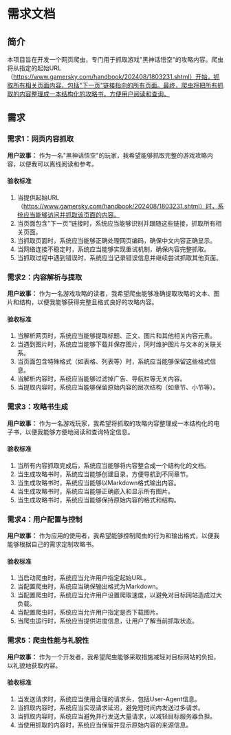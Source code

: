 # 需求文档

## 简介

本项目旨在开发一个网页爬虫，专门用于抓取游戏"黑神话悟空"的攻略内容。爬虫将从指定的起始URL（https://www.gamersky.com/handbook/202408/1803231.shtml）开始，抓取所有相关页面内容，包括"下一页"链接指向的所有页面。最终，爬虫将把所有抓取的内容整理成一本结构化的攻略书，方便用户阅读和查询。

## 需求

### 需求1：网页内容抓取

**用户故事：** 作为一名"黑神话悟空"的玩家，我希望能够抓取完整的游戏攻略内容，以便我可以离线阅读和参考。

#### 验收标准

1. 当提供起始URL（https://www.gamersky.com/handbook/202408/1803231.shtml）时，系统应当能够访问并抓取该页面的内容。
2. 当页面包含"下一页"链接时，系统应当能够识别并跟随这些链接，抓取所有相关页面。
3. 当抓取页面时，系统应当能够正确处理网页编码，确保中文内容正确显示。
4. 当网络连接不稳定时，系统应当能够实现重试机制，确保内容完整抓取。
5. 当抓取过程中遇到错误时，系统应当记录错误信息并继续尝试抓取其他页面。

### 需求2：内容解析与提取

**用户故事：** 作为一名游戏攻略的读者，我希望爬虫能够准确提取攻略的文本、图片和结构，以便我能够获得完整且格式良好的攻略内容。

#### 验收标准

1. 当解析网页时，系统应当能够提取标题、正文、图片和其他相关内容元素。
2. 当遇到图片时，系统应当能够下载并保存图片，同时维护图片与文本的关联关系。
3. 当页面包含特殊格式（如表格、列表等）时，系统应当能够保留这些格式信息。
4. 当解析内容时，系统应当能够过滤掉广告、导航栏等无关内容。
5. 当提取内容时，系统应当能够保留原始内容的层次结构（如章节、小节等）。

### 需求3：攻略书生成

**用户故事：** 作为一名游戏玩家，我希望将抓取的攻略内容整理成一本结构化的电子书，以便我能够方便地阅读和查询特定信息。

#### 验收标准

1. 当所有内容抓取完成后，系统应当能够将内容整合成一个结构化的文档。
2. 当生成攻略书时，系统应当能够创建目录，方便导航到不同章节。
3. 当生成攻略书时，系统应当能够以Markdown格式输出内容。
4. 当生成攻略书时，系统应当能够正确嵌入和显示所有图片。
5. 当生成攻略书时，系统应当能够保持原始内容的格式和结构。

### 需求4：用户配置与控制

**用户故事：** 作为应用的使用者，我希望能够控制爬虫的行为和输出格式，以便我能够根据自己的需求定制攻略书。

#### 验收标准

1. 当启动爬虫时，系统应当允许用户指定起始URL。
2. 当配置爬虫时，系统应当确保输出格式为Markdown。
3. 当配置爬虫时，系统应当允许用户设置爬取速度，以避免对目标网站造成过大负载。
4. 当配置爬虫时，系统应当允许用户指定是否下载图片。
5. 当爬虫运行时，系统应当提供进度信息，让用户了解当前抓取状态。

### 需求5：爬虫性能与礼貌性

**用户故事：** 作为一个开发者，我希望爬虫能够采取措施减轻对目标网站的负担，以礼貌地获取内容。

#### 验收标准

1. 当发送请求时，系统应当使用合理的请求头，包括User-Agent信息。
2. 当抓取内容时，系统应当实现请求延迟，避免短时间内发送过多请求。
3. 当抓取内容时，系统应当避免并行发送大量请求，以减轻目标服务器负担。
4. 当使用抓取的内容时，系统应当保留并显示原始内容的来源信息。